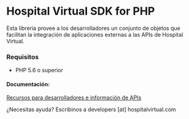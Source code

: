 # Hospital Virtual SDK for PHP

Esta libreria provee a los desarrolladores un conjunto de objetos que facilitan la integración de aplicaciones externas a las APIs de Hospital Virtual.

### Requisitos

* PHP 5.6 o superior

#### Documentación:

[Recursos para desarrolladores e información de APIs](https://developers.hospitalvirtual.com)

¿Necesitas ayuda? Escribinos a developers [at] hospitalvirtual.com